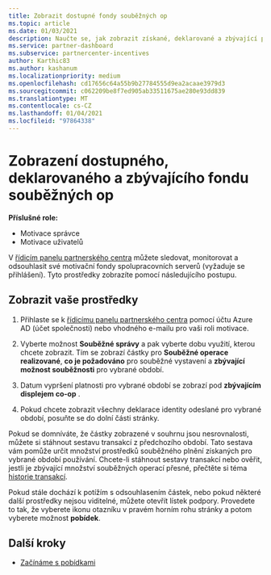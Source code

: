 ```yaml
---
title: Zobrazit dostupné fondy souběžných op
ms.topic: article
ms.date: 01/03/2021
description: Naučte se, jak zobrazit získané, deklarované a zbývající prostředky pro souběžné operace, zobrazit data vypršení platnosti a sjednotit nekonzistentní částky.
ms.service: partner-dashboard
ms.subservice: partnercenter-incentives
author: Karthic83
ms.author: kashanum
ms.localizationpriority: medium
ms.openlocfilehash: cd17656c64a55b9b27784555d9ea2acaae3979d3
ms.sourcegitcommit: c062209be8f7ed905ab33511675ae280e93dd839
ms.translationtype: MT
ms.contentlocale: cs-CZ
ms.lasthandoff: 01/04/2021
ms.locfileid: "97864338"
---
```

# <a name="view-available-earned-claimed-and-remaining-co-op-funds"></a>Zobrazení dostupného, deklarovaného a zbývajícího fondu souběžných op

**Příslušné role:**

- Motivace správce
- Motivace uživatelů

V [řídicím panelu partnerského centra](https://partner.microsoft.com/dashboard/) můžete sledovat, monitorovat a odsouhlasit své motivační fondy spolupracovních serverů (vyžaduje se přihlášení). Tyto prostředky zobrazíte pomocí následujícího postupu.

## <a name="view-your-funds"></a>Zobrazit vaše prostředky

1. Přihlaste se k [řídicímu panelu partnerského centra](https://partner.microsoft.com/dashboard/) pomocí účtu Azure AD (účet společnosti) nebo vhodného e-mailu pro vaši roli motivace.

2. Vyberte možnost **Souběžné správy** a pak vyberte dobu využití, kterou chcete zobrazit. Tím se zobrazí částky pro **Souběžné operace realizované**, **co je požadováno** pro souběžné vystavení a **zbývající možnost souběžnosti** pro vybrané období.

3. Datum vypršení platnosti pro vybrané období se zobrazí pod **zbývajícím displejem co-op** .  

4. Pokud chcete zobrazit všechny deklarace identity odeslané pro vybrané období, posuňte se do dolní části stránky.

Pokud se domníváte, že částky zobrazené v souhrnu jsou nesrovnalosti, můžete si stáhnout sestavu transakcí z předchozího období. Tato sestava vám pomůže určit množství prostředků souběžného plnění získaných pro vybrané období používání. Chcete-li stáhnout sestavy transakcí nebo ověřit, jestli je zbývající množství souběžných operací přesné, přečtěte si téma [historie transakcí](/partner-center/payout-statement#transaction-history).

Pokud stále dochází k potížím s odsouhlasením částek, nebo pokud některé další prostředky nejsou viditelné, můžete otevřít lístek podpory. Provedete to tak, že vyberete ikonu otazníku v pravém horním rohu stránky a potom vyberete možnost **pobídek**.

## <a name="next-steps"></a>Další kroky

- [Začínáme s pobídkami](incentives-get-started-intro.md)
